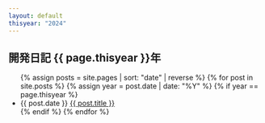 ```yaml
---
layout: default
thisyear: "2024"
---
```


## 開発日記 {{ page.thisyear }}年

<ul>
{% assign posts = site.pages | sort: "date" | reverse %}
{% for post in site.posts %}
  {% assign year = post.date | date: "%Y" %}
  {% if year == page.thisyear %}
    <li>{{ post.date }} <a href="{{ post.url | relative_url }}">{{ post.title }}</a></li>
  {% endif %}
{% endfor %}
</ul>
